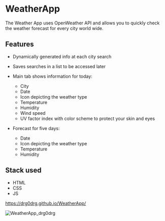 # WeatherApp

The Weather App uses OpenWeather API and allows you to quickly check the weather forecast for every city world wide.

## Features

- Dynamically generated info at each city search
- Saves searches in a list to be accessed later

- Main tab shows information for today:
    - City
    - Date
    - Icon depicting the weather type
    - Temperature
    - Humidity
    - Wind speed
    - UV factor index with color scheme to protect your skin and eyes

- Forecast for five days:
    - Date
    - Icon depicting the weather type
    - Temperature
    - Humidity

## Stack used

- HTML
- CSS
- JS


https://drg0drg.github.io/WeatherApp/

![WeatherApp_drg0drg](https://user-images.githubusercontent.com/60710786/80312502-53b34080-87dd-11ea-890d-73da2db75bb7.gif)

